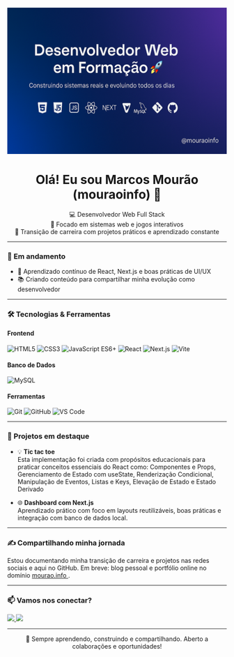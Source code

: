 <p align="center">
  <img src="banner.png" alt="Banner para o título profissional" />
</p>

<h1 align="center">Olá! Eu sou Marcos Mourão (mouraoinfo) 👋</h1>

<p align="center">
  💻 Desenvolvedor Web Full Stack<br>
  🌱 Focado em sistemas web e jogos interativos<br>
  🚀 Transição de carreira com projetos práticos e aprendizado constante</p>

---

### 🚀 Em andamento

- 🧠 Aprendizado contínuo de React, Next.js e boas práticas de UI/UX
- 📚 Criando conteúdo para compartilhar minha evolução como desenvolvedor

---

### 🛠️ Tecnologias & Ferramentas

#### **Frontend**
<p align="left">
  <img src="https://cdn.jsdelivr.net/gh/devicons/devicon/icons/html5/html5-original.svg" height="30" alt="HTML5" />
  <img src="https://cdn.jsdelivr.net/gh/devicons/devicon/icons/css3/css3-original.svg" height="30" alt="CSS3" />
  <img src="https://cdn.jsdelivr.net/gh/devicons/devicon/icons/javascript/javascript-original.svg" height="30" alt="JavaScript ES6+" />
  <img src="https://cdn.jsdelivr.net/gh/devicons/devicon/icons/react/react-original.svg" height="30" alt="React" />
  <img src="https://cdn.jsdelivr.net/gh/devicons/devicon/icons/nextjs/nextjs-original.svg" height="30" alt="Next.js" />
  <img src="https://cdn.jsdelivr.net/gh/devicons/devicon/icons/vite/vite-original.svg" height="30" alt="Vite" />
</p>

#### **Banco de Dados**
<p align="left">
  <img src="https://cdn.jsdelivr.net/gh/devicons/devicon/icons/mysql/mysql-original.svg" height="30" alt="MySQL" />
</p>

#### **Ferramentas**
<p align="left">
  <img src="https://cdn.jsdelivr.net/gh/devicons/devicon/icons/git/git-original.svg" height="30" alt="Git" />
  <img src="https://cdn.jsdelivr.net/gh/devicons/devicon/icons/github/github-original.svg" height="30" alt="GitHub" />
  <img src="https://cdn.jsdelivr.net/gh/devicons/devicon/icons/vscode/vscode-original.svg" height="30" alt="VS Code" />
</p>

---


### 📌 Projetos em destaque

- 💡 **Tic tac toe** <br>
    Esta implementação foi criada com propósitos educacionais para praticar conceitos essenciais do React como: Componentes e Props, Gerenciamento de Estado com useState, Renderização Condicional, Manipulação de Eventos, Listas e Keys, Elevação de Estado e Estado Derivado <br>


   

- 🌐 **Dashboard com Next.js**  
  Aprendizado prático com foco em layouts reutilizáveis, boas práticas e integração com banco de dados local.

---

### ✍️ Compartilhando minha jornada

Estou documentando minha transição de carreira e projetos nas redes sociais e aqui no GitHub. Em breve: blog pessoal e portfólio online no domínio  <a href="https:mourao.info" target="_blank"> mourao.info  </a>.

---

### 📫 Vamos nos conectar?

<p align="left">
  <a href="https://www.linkedin.com/in/mouraoinfo" target="_blank">
    <img src="https://img.shields.io/badge/LinkedIn-blue?style=for-the-badge&logo=linkedin&logoColor=white" />
  </a>
  <a href="mailto:dev@mourao.info">
    <img src="https://img.shields.io/badge/Email-D14836?style=for-the-badge&logo=gmail&logoColor=white" />
  </a>
</p>

---

<p align="center">🧩 Sempre aprendendo, construindo e compartilhando. Aberto a colaborações e oportunidades!</p>
